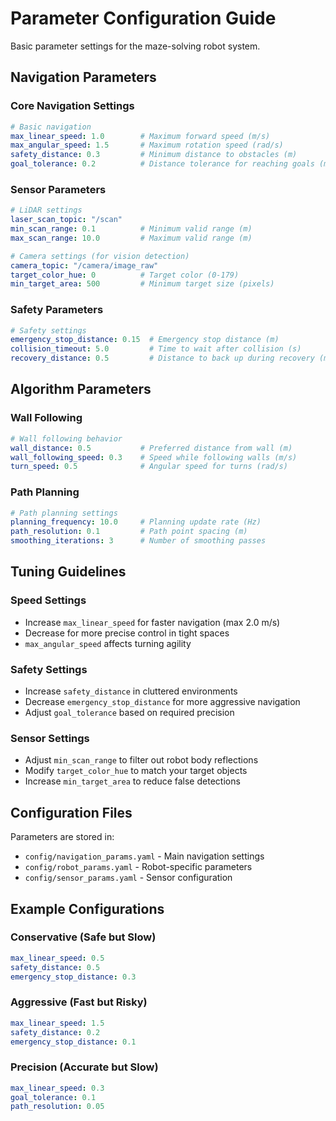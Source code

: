 # Parameter Configuration Guide

Basic parameter settings for the maze-solving robot system.

## Navigation Parameters

### Core Navigation Settings

```yaml
# Basic navigation
max_linear_speed: 1.0        # Maximum forward speed (m/s)
max_angular_speed: 1.5       # Maximum rotation speed (rad/s)
safety_distance: 0.3         # Minimum distance to obstacles (m)
goal_tolerance: 0.2          # Distance tolerance for reaching goals (m)
```

### Sensor Parameters

```yaml
# LiDAR settings
laser_scan_topic: "/scan"
min_scan_range: 0.1          # Minimum valid range (m)
max_scan_range: 10.0         # Maximum valid range (m)

# Camera settings (for vision detection)
camera_topic: "/camera/image_raw"
target_color_hue: 0          # Target color (0-179)
min_target_area: 500         # Minimum target size (pixels)
```

### Safety Parameters

```yaml
# Safety settings
emergency_stop_distance: 0.15  # Emergency stop distance (m)
collision_timeout: 5.0         # Time to wait after collision (s)
recovery_distance: 0.5         # Distance to back up during recovery (m)
```

## Algorithm Parameters

### Wall Following

```yaml
# Wall following behavior
wall_distance: 0.5           # Preferred distance from wall (m)
wall_following_speed: 0.3    # Speed while following walls (m/s)
turn_speed: 0.5              # Angular speed for turns (rad/s)
```

### Path Planning

```yaml
# Path planning settings
planning_frequency: 10.0     # Planning update rate (Hz)
path_resolution: 0.1         # Path point spacing (m)
smoothing_iterations: 3      # Number of smoothing passes
```

## Tuning Guidelines

### Speed Settings
- Increase `max_linear_speed` for faster navigation (max 2.0 m/s)
- Decrease for more precise control in tight spaces
- `max_angular_speed` affects turning agility

### Safety Settings
- Increase `safety_distance` in cluttered environments
- Decrease `emergency_stop_distance` for more aggressive navigation
- Adjust `goal_tolerance` based on required precision

### Sensor Settings
- Adjust `min_scan_range` to filter out robot body reflections
- Modify `target_color_hue` to match your target objects
- Increase `min_target_area` to reduce false detections

## Configuration Files

Parameters are stored in:
- `config/navigation_params.yaml` - Main navigation settings
- `config/robot_params.yaml` - Robot-specific parameters
- `config/sensor_params.yaml` - Sensor configuration

## Example Configurations

### Conservative (Safe but Slow)
```yaml
max_linear_speed: 0.5
safety_distance: 0.5
emergency_stop_distance: 0.3
```

### Aggressive (Fast but Risky)
```yaml
max_linear_speed: 1.5
safety_distance: 0.2
emergency_stop_distance: 0.1
```

### Precision (Accurate but Slow)
```yaml
max_linear_speed: 0.3
goal_tolerance: 0.1
path_resolution: 0.05
```
